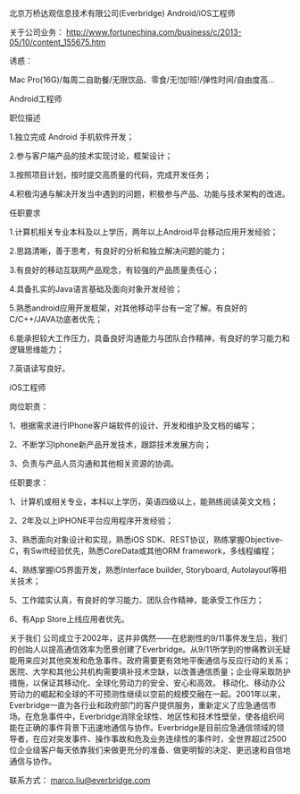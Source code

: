 北京万桥达观信息技术有限公司(Everbridge)  Android/iOS工程师

关于公司业务：
http://www.fortunechina.com/business/c/2013-05/10/content_155675.htm

诱惑：

Mac Pro(16G)/每周二自助餐/无限饮品、零食/无!加!班!/弹性时间/自由度高...

Android工程师

职位描述

1.独立完成 Android 手机软件开发；

2.参与客户端产品的技术实现讨论，框架设计；

3.按照项目计划，按时提交高质量的代码，完成开发任务；

4.积极沟通与解决开发当中遇到的问题，积极参与产品、功能与技术架构的改进。

任职要求

1.计算机相关专业本科及以上学历，两年以上Android平台移动应用开发经验；

2.思路清晰，善于思考，有良好的分析和独立解决问题的能力；

3.有良好的移动互联网产品观念，有较强的产品质量责任心；

4.具备扎实的Java语言基础及面向对象开发经验；

5.熟悉android应用开发框架，对其他移动平台有一定了解。有良好的C/C++/JAVA功底者优先；

6.能承担较大工作压力，具备良好沟通能力与团队合作精神，有良好的学习能力和逻辑思维能力；

7.英语读写良好。

iOS工程师

岗位职责：

1、根据需求进行IPhone客户端软件的设计、开发和维护及文档的编写；

2、不断学习Iphone新产品开发技术，跟踪技术发展方向；

3、负责与产品人员沟通和其他相关资源的协调。

任职要求：

1、计算机或相关专业，本科以上学历，英语四级以上，能熟练阅读英文文档；

2、2年及以上IPHONE平台应用程序开发经验；

3、熟悉面向对象设计和实现，熟悉iOS SDK、REST协议，熟练掌握Objective-C，有Swift经验优先，熟悉CoreData或其他ORM framework，多线程编程；

4、熟练掌握iOS界面开发，熟悉Interface builder, Storyboard, Autolayout等相关技术；

5、工作踏实认真，有良好的学习能力、团队合作精神，能承受工作压力；

6、有App Store上线应用者优先。



关于我们
公司成立于2002年，这并非偶然——在悲剧性的9/11事件发生后，我们的创始人以提高通信效率为愿景创建了Everbridge。从9/11所学到的惨痛教训无疑能用来应对其他突发和危急事件。政府需要更有效地平衡通信与反应行动的关系；医院、大学和其他公共机构需要填补技术空缺，以改善通信质量；企业得采取防护措施，以保证其移动化、全球化劳动力的安全、安心和高效。
移动化、移动办公劳动力的崛起和全球的不可预测性继续以空前的规模交融在一起。2001年以来，Everbridge一直为各行业和政府部门的客户提供服务，重新定义了应急通信市场。在危急事件中，Everbridge消除全球性、地区性和技术性壁垒，使各组织间能在正确的事件背景下迅速地通信与协作。Everbridge是目前应急通信领域的领导者，在应对突发事件、操作事故和危及业务连续性的事件时，全世界超过2500位企业级客户每天依靠我们来做更充分的准备、做更明智的决定、更迅速和自信地通信与协作。

联系方式：
marco.liu@everbridge.com
